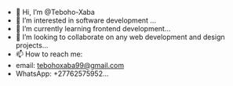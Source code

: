 - 👋 Hi, I’m @Teboho-Xaba
- 👀 I’m interested in software development ...
- 🌱 I’m currently learning frontend development...
- 💞️ I’m looking to collaborate on any web development and design projects...
- 📫 How to reach me: 
- email: tebohoxaba99@gmail.com
- WhatsApp: +27762575952...

<!---
Teboho-Xaba/Teboho-Xaba is a ✨ special ✨ repository because its `README.md` (this file) appears on your GitHub profile.
You can click the Preview link to take a look at your changes.
--->
